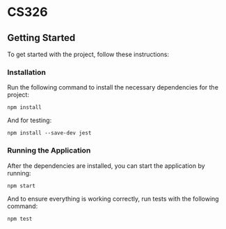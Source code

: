 # CS326

## Getting Started

To get started with the project, follow these instructions:

### Installation

Run the following command to install the necessary dependencies for the project:

```
npm install
```

And for testing:

```
npm install --save-dev jest
```

### Running the Application

After the dependencies are installed, you can start the application by running:

```
npm start
```

And to ensure everything is working correctly, run tests with the following command:

```
npm test
```